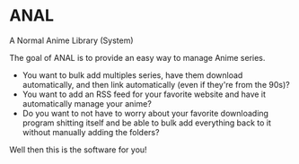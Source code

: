 # ANAL
A Normal Anime Library (System)

The goal of ANAL is to provide an easy way to manage Anime series.

- You want to bulk add multiples series, have them download automatically, and then link automatically (even if they're from the 90s)? 
- You want to add an RSS feed for your favorite website and have it automatically manage your anime?
- Do you want to not have to worry about your favorite downloading program shitting itself and be able to bulk add everything back to it without manually adding the folders?

Well then this is the software for you!
